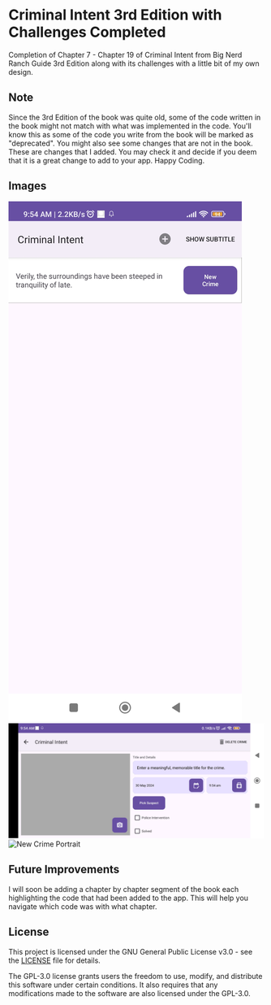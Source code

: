 # Criminal Intent 3rd Edition with Challenges Completed

Completion of Chapter 7 - Chapter 19 of Criminal Intent from Big Nerd Ranch Guide 3rd Edition along with its challenges with a little bit of my own design.

## Note

Since the 3rd Edition of the book was quite old, some of the code written in the book might not match with what was implemented in the code. You'll know this as some of the code you write from the book will be marked as "deprecated". You might also see some changes that are not in the book. These are changes that I added. You may check it and decide if you deem that it is a great change to add to your app. Happy Coding.

## Images

![Menu](Images/Menu.jpg)
![New Crime Landscape](Images/New-Crime-Landscape.jpg)
![New Crime Portrait](New-Crime-Portrait.jpg)

## Future Improvements

I will soon be adding a chapter by chapter segment of the book each highlighting the code that had been added to the app. This will help you navigate which code was with what chapter.

## License

This project is licensed under the GNU General Public License v3.0 - see the [LICENSE](LICENSE) file for details.

The GPL-3.0 license grants users the freedom to use, modify, and distribute this software under certain conditions. It also requires that any modifications made to the software are also licensed under the GPL-3.0.

